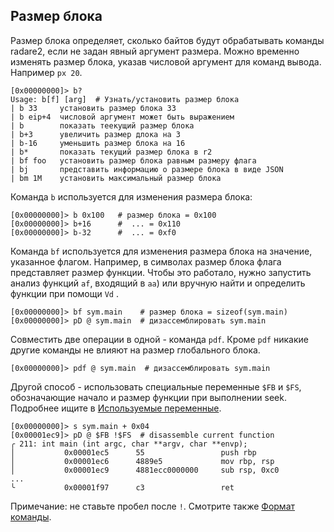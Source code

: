## Размер блока

Размер блока определяет, сколько байтов будут обрабатывать команды radare2, если не задан явный аргумент размера. Можно временно изменять размер блока, указав числовой аргумент для команд вывода. Например `px 20`.

```
[0x00000000]> b?
Usage: b[f] [arg]  # Узнать/установить размер блока
| b 33     установить размер блока 33
| b eip+4  числовой аргумент может быть выражением
| b        показать теекущий размер блока
| b+3      увеличить размер длока на 3
| b-16     уменьшить размер блока на 16
| b*       показать текущий размер блока в r2
| bf foo   установить размер блока равным размеру флага
| bj       представить информацию о размере блока в виде JSON
| bm 1M    установить максимальный размер блока
```

Команда `b` используется для изменения размера блока:

```
[0x00000000]> b 0x100   # размер блока = 0x100
[0x00000000]> b+16      #  ... = 0x110
[0x00000000]> b-32      #  ... = 0xf0
```

Команда `bf` используется для изменения размера блока на значение, указанное флагом. Например, в символах размер блока флага представляет размер функции. Чтобы это работало, нужно запустить анализ функций `af`, входящий в `aa`) или вручную найти и определить функции при помощи `Vd` .

```
[0x00000000]> bf sym.main    # размер блока = sizeof(sym.main)
[0x00000000]> pD @ sym.main  # дизассемблировать sym.main
```

Совместить две операции в одной - команда `pdf`. Кроме `pdf` никакие другие команды не влияют на размер глобального блока.

```
[0x00000000]> pdf @ sym.main  # дизассемблировать sym.main
```

Другой способ - использовать специальные переменные `$FB` и `$FS`, обозначающие начало и размер функции при выполнении seek. Подробнее ищите в [Используемые переменные](../refcard/intro.md#usable-variables-in-expression).

```
[0x00000000]> s sym.main + 0x04
[0x00001ec9]> pD @ $FB !$FS  # disassemble current function
╭ 211: int main (int argc, char **argv, char **envp);
│           0x00001ec5      55                 push rbp
│           0x00001ec6      4889e5             mov rbp, rsp
│           0x00001ec9      4881ecc0000000     sub rsp, 0xc0
...
╰           0x00001f97      c3                 ret
```

Примечание: не ставьте пробел после `!`. Смотрите также [Формат команды](../first_steps/command_format.md).
